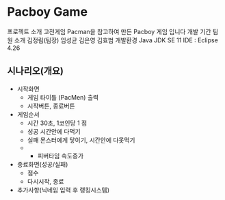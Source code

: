 Pacboy Game
===================
프로젝트 소개
고전게임 Pacman을 참고하여 만든 Pacboy 게임 입니다
개발 기간
팀원 소개
김정림(팀장) 임성균 김은영 김효범
개발환경
Java
JDK SE 11
IDE : Eclipse 4.26
## 시나리오(개요)

- 시작화면
    - 게임 타이틀 (PacMen) 출력
    - 시작버튼, 종료버튼
- 게임순서
    - 시간 30초, 1코인당 1 점
    - 성공 시간안에 다먹기
    - 실패 몬스터에게 닿이기, 시간안에 다못먹기
    - + 피버타임 속도증가
- 종료화면(성공/실패)
    - 점수
    - 다시시작, 종료
- 추가사항(닉네임 입력 후 랭킹시스템)
